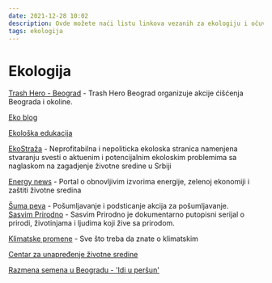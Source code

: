 ```yaml
---
date: 2021-12-28 10:02
description: Ovde možete naći listu linkova vezanih za ekologiju i očuvanje životne sredine
tags: ekologija
---
```

# Ekologija

[Trash Hero - Beograd](https://www.facebook.com/trashherobeograd/) - Trash Hero Beograd organizuje akcije ćišćenja Beograda i okoline.  

[Eko blog](http://ekoblog.info/sr/)  

[Ekološka edukacija](https://www.instagram.com/ecohub_srbija/)  

[EkoStraža](https://www.facebook.com/ekostraza/) - Neprofitabilna i nepoliticka ekoloska stranica namenjena stvaranju svesti o aktuenim i potencijalnim ekoloskim problemima sa naglaskom na zagadjenje životne sredine u Srbiji

[Energy news](http://www.energynews.rs/srbija-i-region) - Portal o obnovljivim izvorima energije, zelenoj ekonomiji i zaštiti životne sredina  

[Šuma peva](https://www.facebook.com/%C5%A0uma-peva-1548585112069532/) - Pošumljavanje i podsticanje akcija za pošumljavanje.  
[Sasvim Prirodno](https://www.facebook.com/JovanMemedovic) - Sasvim Prirodno je dokumentarno putopisni serijal o prirodi, životinjama i ljudima koji žive sa prirodom.  

[Klimatske promene](https://www.klima101.rs/) - Sve što treba da znate o klimatskim  
 
[Centar za unapređenje životne sredine](https://www.facebook.com/CUZSorg)

[Razmena semena u Beogradu - 'Idi u peršun'](https://www.facebook.com/razmenasemena)
